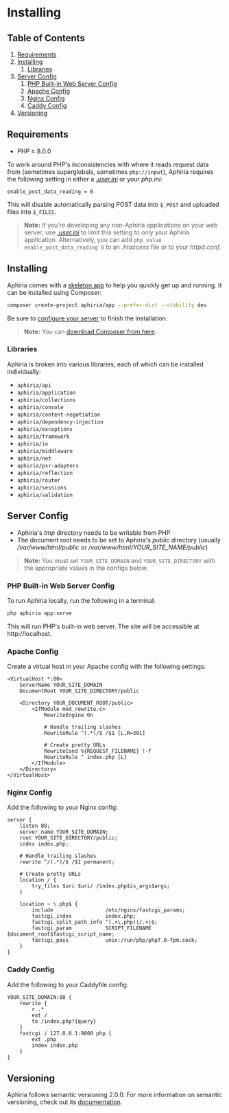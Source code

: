 <h1 id="doc-title">Installing</h1>

<nav class="toc-nav" markdown="1">

<div class="toc-nav-contents" markdown="1">

<h2 id="table-of-contents">Table of Contents</h2>

1. [Requirements](#requirements)
2. [Installing](#installing)
   1. [Libraries](#libraries)
3. [Server Config](#server-config)
   1. [PHP Built-in Web Server Config](#php-built-in-web-server-config)
   2. [Apache Config](#apache-config)
   3. [Nginx Config](#nginx-config)
   4. [Caddy Config](#caddy-config)
4. [Versioning](#versioning)

</div>

</nav>

<h2 id="requirements">Requirements</h2>

* PHP &ge; 8.0.0

To work around PHP's inconsistencies with where it reads request data from (sometimes superglobals, sometimes `php://input`), Aphiria requires the following setting in either a <a href="http://php.net/manual/en/configuration.file.per-user.php" target="_blank">_.user.ini_</a> or your _php.ini_:

```
enable_post_data_reading = 0
```

This will disable automatically parsing POST data into `$_POST` and uploaded files into `$_FILES`.

> **Note:** If you're developing any non-Aphiria applications on your web server, use <a href="http://php.net/manual/en/configuration.file.per-user.php" target="_blank">_.user.ini_</a> to limit this setting to only your Aphiria application.  Alternatively, you can add `php_value enable_post_data_reading 0` to an _.htaccess_ file or to your _httpd.conf_.

<h2 id="installing">Installing</h2>

Aphiria comes with a <a href="https://github.com/aphiria/app" target="_blank">skeleton app</a> to help you quickly get up and running.  It can be installed using Composer:

```bash
composer create-project aphiria/app --prefer-dist --stability dev
```

Be sure to [configure your server](#server-config) to finish the installation.

> **Note:** You can <a href="https://getcomposer.org/download/" target="_blank">download Composer from here</a>.

<h3 id="libraries">Libraries</h3>

Aphiria is broken into various libraries, each of which can be installed individually:

* `aphiria/api`
* `aphiria/application`
* `aphiria/collections`
* `aphiria/console`
* `aphiria/content-negotiation`
* `aphiria/dependency-injection`
* `aphiria/exceptions`
* `aphiria/framework`
* `aphiria/io`
* `aphiria/middleware`
* `aphiria/net`
* `aphiria/psr-adapters`
* `aphiria/reflection`
* `aphiria/router`
* `aphiria/sessions`
* `aphiria/validation`

<h2 id="server-config">Server Config</h2>

* Aphiria's _tmp_ directory needs to be writable from PHP
* The document root needs to be set to Aphiria's _public_ directory (usually _/var/www/html/public_ or */var/www/html/YOUR_SITE_NAME/public*)

> **Note:** You must set `YOUR_SITE_DOMAIN` and `YOUR_SITE_DIRECTORY` with the appropriate values in the configs below.

<h3 id="php-built-in-web-server-config">PHP Built-in Web Server Config</h3>

To run Aphiria locally, run the following in a terminal:

```php
php aphiria app:serve
```
    
This will run PHP's built-in web server. The site will be accessible at http://localhost.

<h3 id="apache-config">Apache Config</h3>

Create a virtual host in your Apache config with the following settings:

```apacheconf
<VirtualHost *:80>
    ServerName YOUR_SITE_DOMAIN
    DocumentRoot YOUR_SITE_DIRECTORY/public

    <Directory YOUR_DOCUMENT_ROOT/public>
        <IfModule mod_rewrite.c>
            RewriteEngine On

            # Handle trailing slashes
            RewriteRule ^(.*)/$ /$1 [L,R=301]

            # Create pretty URLs
            RewriteCond %{REQUEST_FILENAME} !-f
            RewriteRule ^ index.php [L]
        </IfModule>
    </Directory>
</VirtualHost>
```

<h3 id="nginx-config">Nginx Config</h3>

Add the following to your Nginx config:

```nginx
server {
    listen 80;
    server_name YOUR_SITE_DOMAIN;
    root YOUR_SITE_DIRECTORY/public;
    index index.php;
    
    # Handle trailing slashes
    rewrite ^/(.*)/$ /$1 permanent;
    
    # Create pretty URLs
    location / {
        try_files $uri $uri/ /index.php$is_args$args;
    }
    
    location ~ \.php$ {
        include                 /etc/nginx/fastcgi_params;
        fastcgi_index           index.php;
        fastcgi_split_path_info ^(.+\.php)(/.+)$;
        fastcgi_param           SCRIPT_FILENAME $document_root$fastcgi_script_name;
        fastcgi_pass            unix:/run/php/php7.0-fpm.sock;
    }
}
```

<h3 id="caddy-config">Caddy Config</h3>

Add the following to your Caddyfile config:

```caddyfile
YOUR_SITE_DOMAIN:80 {
    rewrite {
        r .*
        ext /
        to /index.php?{query}
    }
    fastcgi / 127.0.0.1:9000 php {
        ext .php
        index index.php
    }
}
```

<h2 id="versioning">Versioning</h2>

Aphiria follows semantic versioning 2.0.0.  For more information on semantic versioning, check out its <a href="http://semver.org/" title="Semantic versioning documentation" target="_blank">documentation</a>.
